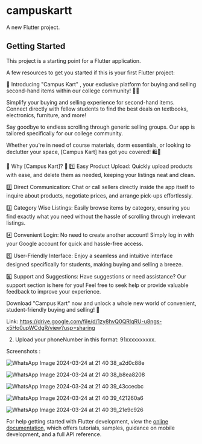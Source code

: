 # campuskartt

A new Flutter project.

## Getting Started

This project is a starting point for a Flutter application.

A few resources to get you started if this is your first Flutter project:

🎉 Introducing "Campus Kart" , your exclusive platform for buying and selling second-hand items within our college community! 📱💼

Simplify your buying and selling experience for second-hand items.
Connect directly with fellow students to find the best deals on textbooks, electronics, furniture, and more!

Say goodbye to endless scrolling through generic selling groups. Our app is tailored specifically for our college community.

Whether you're in need of course materials, dorm essentials, or looking to declutter your space, [Campus Kart] has got you covered! 🛍💬

🌟 Why [Campus Kart]? 🌟
1️⃣ Easy Product Upload: Quickly upload products with ease, and delete them as needed, keeping your listings neat and clean.

2️⃣ Direct Communication: Chat or call sellers directly inside the app itself to inquire about products, negotiate prices, and arrange pick-ups effortlessly.

3️⃣ Category Wise Listings: Easily browse items by category, ensuring you find exactly what you need without the hassle of scrolling through irrelevant listings.

4️⃣ Convenient Login: No need to create another account! Simply log in with your Google account for quick and hassle-free access.

5️⃣ User-Friendly Interface: Enjoy a seamless and intuitive interface designed specifically for students, making buying and selling a breeze.

6️⃣ Support and Suggestions: Have suggestions or need assistance? Our support section is here for you! Feel free to seek help or provide valuable feedback to improve your experience.

Download "Campus Kart" now and unlock a whole new world of convenient, student-friendly buying and selling! 🚀

Link:
https://drive.google.com/file/d/1zy8hvQ0QRlqRU-u8ngs-x5Ho0upWCdgR/view?usp=sharing

2) Upload your phoneNumber in this format: 91xxxxxxxxxx.

Screenshots :



![WhatsApp Image 2024-03-24 at 21 40 38_a2d0c88e](https://github.com/1CaptainPeroxide/campuskartt/assets/142601437/6cc19d7d-604b-4846-aca3-569e4a4f50f4)

![WhatsApp Image 2024-03-24 at 21 40 38_b8ea8208](https://github.com/1CaptainPeroxide/campuskartt/assets/142601437/99b4f232-d476-49ec-b95f-dce67a344dd5)

![WhatsApp Image 2024-03-24 at 21 40 39_43ccecbc](https://github.com/1CaptainPeroxide/campuskartt/assets/142601437/8bf20365-4dc6-4a03-b215-c2ff415047ec)

![WhatsApp Image 2024-03-24 at 21 40 39_421260a6](https://github.com/1CaptainPeroxide/campuskartt/assets/142601437/ad788c70-8755-4574-a0cd-da656fa6b370)

![WhatsApp Image 2024-03-24 at 21 40 39_21e9c926](https://github.com/1CaptainPeroxide/campuskartt/assets/142601437/d19350c6-1211-40a6-9924-8c96fc8c7096)




For help getting started with Flutter development, view the
[online documentation](https://docs.flutter.dev/), which offers tutorials,
samples, guidance on mobile development, and a full API reference.
